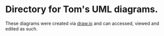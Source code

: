# Directory for Tom's UML diagrams.
These diagrams were created via [draw.io](https://www.draw.io) and can accessed, viewed and edited as such.
